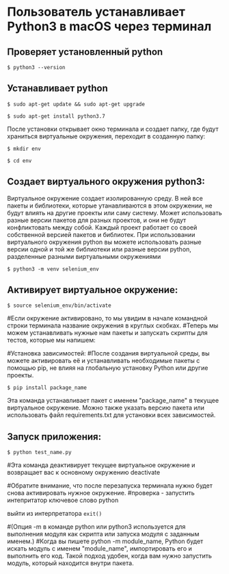 # Пользователь устанавливает Python3 в macOS через терминал

## Проверяет установленный python
`$ python3 --version`


## Устанавливает python

`$ sudo apt-get update && sudo apt-get upgrade`

`$ sudo apt-get install python3.7`


После установки открывает окно терминала и создает папку, где будут храниться виртуальные окружения, переходит в созданную папку:


`$ mkdir env`

`$ cd env`

## Создает виртуального окружения python3:
Виртуальное окружение создает изолированную среду. 
В ней все пакеты и библиотеки, которые утанавливаются в этом окружении, не будут влиять на другие проекты или саму систему. 
Может использовать разные версии пакетов для разных проектов, и они не будут конфликтовать между собой. 
Каждый проект работает со своей собственной версией пакетов и библиотек.
При использовании виртуального окружения python вы можете использовать разные версии одной и той же библиотеки или разные версии python, разделенные разными виртуальными окружениями

`$ python3 -m venv selenium_env`


## Активирует виртуальное окружение:

`$ source selenium_env/bin/activate`

#Если окружение активировано, то мы увидим в начале командной строки терминала название окружения в круглых скобках. 
#Теперь мы можем устанавливать нужные нам пакеты и запускать скрипты для тестов, которые мы напишем:

#Установка зависимостей:
#После создания виртуальной среды, вы можете активировать её и устанавливать необходимые пакеты с помощью pip, не влияя на глобальную установку Python или другие проекты.

`$ pip install package_name`

Эта команда устанавливает пакет с именем "package_name" в текущее виртуальное окружение. 
Можно также указать версию пакета или использовать файл requirements.txt для установки всех зависимостей.

## Запуск приложения:
`$ python test_name.py`



#Эта команда деактивирует текущее виртуальное окружение и возвращает вас к основному окружению
deactivate

#Обратите внимание, что после перезапуска терминала нужно будет снова активировать нужное окружение.
#проверка - запустить интепритатор ключевое слово python

выйти из интерпретатора
`exit()`  


#(Опция -m в команде python или python3 используется для выполнения модуля как скрипта или запуска модуля с заданным именем.)
#Когда вы пишете python -m module_name, Python будет искать модуль с именем "module_name", импортировать его и выполнить его код. Такой подход удобен, когда вам нужно запустить модуль, который находится внутри пакета.
